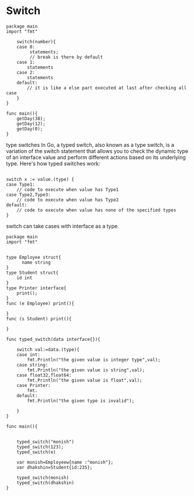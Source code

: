 # Switch

```
package main
import "fmt"

	switch(number){
	case 0:
         statements;
         // break is there by default
	case 1:
		statements
	case 2:
		statements 
	default:
        // it is like a else part executed at last after checking all case
	}
}
 
func main(){
	getDay(38);
	getDay(12);
	getDay(0);
}

```

type switches
In Go, a typed switch, also known as a type switch, is a variation of the switch statement that allows you to check the dynamic type of an interface value and perform different actions based on its underlying type. Here's how typed switches work:



```

switch x := value.(type) {
case Type1:
    // code to execute when value has Type1
case Type2,Type3:
    // code to execute when value has Type2
default:
    // code to execute when value has none of the specified types
}

```
switch can take cases with interface as a type.

```
package main
import "fmt"


type Employee struct{
      name string
}
type Student struct{
	id int
}
type Printer interface{
	print();
}
func (e Employee) print(){

}
func (s Student) print(){

}

func typed_switch(data interface{}){

	switch val:=data.(type){
	case int:
		fmt.Println("the given value is integer type",val);
	case string:
		fmt.Println("the given value is string",val);
	case float32,float64:
		fmt.Println("the given value is float",val);
	case Printer:
        fmt.
	default:
		fmt.Println("the given type is invalid");

	}
}

func main(){
	

	typed_switch("monish")
	typed_switch(123);
	typed_switch(e)

	var monish=Employeew{name :"monish"};
	var dhakshin=Student{id:235};

	typed_switch(monish)
	typed_switch(dhakshin)
}
